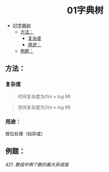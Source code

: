 <!--
 * @Description: 
 * @Author: shadow221213
 * @Date: 2023-11-01 13:56:45
 * @LastEditTime: 2023-11-14 19:08:43
-->
# <div align="center">01字典树</div>

<!-- TOC -->

- [01字典树](#01字典树)
  - [方法：](#方法)
    - [复杂度](#复杂度)
    - [用途：](#用途)
  - [例题：](#例题)

<!-- /TOC -->

## 方法：

### 复杂度
> 时间复杂度为$O(n\times log\ M)$

> 空间复杂度为$O(n\times log\ M)$

### 用途：
按位处理（如异或）

## 例题：
*421. 数组中两个数的最大异或值*